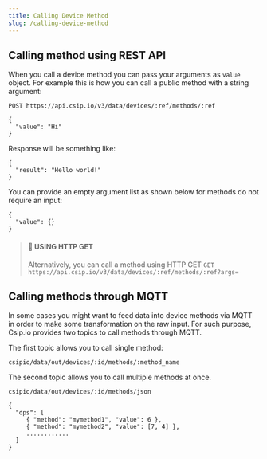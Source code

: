 ```yaml
---
title: Calling Device Method
slug: /calling-device-method
---
```


## Calling method using REST API

When you call a device method you can pass your arguments as `value` object. For example this is how you can call a public method with a string argument:

`POST https://api.csip.io/v3/data/devices/:ref/methods/:ref`

````
{
  "value": "Hi"
}
````

Response will be something like:

````
{
  "result": "Hello world!"
}
````

You can provide an empty argument list as shown below for methods do not require an input:
````
{
  "value": {}
}
````

> #### 🚧 USING HTTP GET
> Alternatively, you can call a method using HTTP GET
>  `GET https://api.csip.io/v3/data/devices/:ref/methods/:ref?args=`

## Calling methods through MQTT

In some cases you might want to feed data into device methods via MQTT in order to make some transformation on the raw input. For such purpose, Csip.io provides two topics to call methods through MQTT.

The first topic allows you to call single method:

`csipio/data/out/devices/:id/methods/:method_name`

The second topic allows you to call multiple methods at once.

`csipio/data/out/devices/:id/methods/json`

````
{ 
  "dps": [ 
     { "method": "mymethod1", "value": 6 },
     { "method": "mymethod2", "value": [7, 4] },
     ............
  ]
}
````